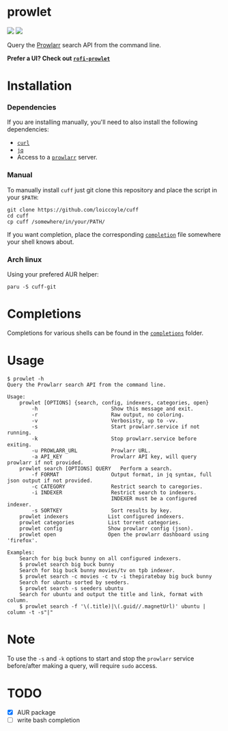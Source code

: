 # prowlet

<a href="./LICENSE.md"><img src="https://img.shields.io/badge/license-MIT-blue.svg"></a>
<a href="https://aur.archlinux.org/packages/prowlet-git/"><img src="https://img.shields.io/aur/version/cuff-git"></a>

Query the [Prowlarr](https://github.com/prowlarr/prowlarr) search API from the command line.

**Prefer a UI? Check out [`rofi-prowlet`](https://github.com/loiccoyle/rofi-prowlet)**

# Installation

### Dependencies

If you are installing manually, you'll need to also install the following dependencies:

- [`curl`](https://github.com/curl/curl)
- [`jq`](https://github.com/stedolan/jq)
- Access to a [`prowlarr`](https://github.com/prowlarr/prowlarr) server.

### Manual

To manually install `cuff` just git clone this repository and place the script in your `$PATH`:

```
git clone https://github.com/loiccoyle/cuff
cd cuff
cp cuff /somewhere/in/your/PATH/
```

If you want <TAB> completion, place the corresponding [`completion`](completions) file somewhere your shell knows about.

### Arch linux

Using your prefered AUR helper:

```
paru -S cuff-git
```

# Completions

Completions for various shells can be found in the [`completions`](completions) folder.

# Usage

```
$ prowlet -h
Query the Prowlarr search API from the command line.

Usage:
    prowlet [OPTIONS] {search, config, indexers, categories, open}
        -h                        Show this message and exit.
        -r                        Raw output, no coloring.
        -v                        Verbosisty, up to -vv.
        -s                        Start prowlarr.service if not running.
        -k                        Stop prowlarr.service before exiting.
        -u PROWLARR_URL           Prowlarr URL.
        -a API_KEY                Prowlarr API key, will query prowlarr if not provided.
    prowlet search [OPTIONS] QUERY   Perform a search.
        -f FORMAT                 Output format, in jq syntax, full json output if not provided.
        -c CATEGORY               Restrict search to caregories.
        -i INDEXER                Restrict search to indexers.
                                  INDEXER must be a configured indexer.
        -s SORTKEY                Sort results by key.
    prowlet indexers             List configured indexers.
    prowlet categories           List torrent categories.
    prowlet config               Show prowlarr config (json).
    prowlet open                 Open the prowlarr dashboard using 'firefox'.

Examples:
    Search for big buck bunny on all configured indexers.
    $ prowlet search big buck bunny
    Search for big buck bunny movies/tv on tpb indexer.
    $ prowlet search -c movies -c tv -i thepiratebay big buck bunny
    Search for ubuntu sorted by seeders.
    $ prowlet search -s seeders ubuntu
    Search for ubuntu and output the title and link, format with column.
    $ prowlet search -f '\(.title)|\(.guid//.magnetUrl)' ubuntu | column -t -s"|"
```

# Note

To use the `-s` and `-k` options to start and stop the `prowlarr` service before/after making a query, will require `sudo` access.

# TODO

- [x] AUR package
- [ ] write bash completion
